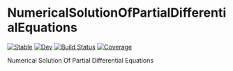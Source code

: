 # NumericalSolutionOfPartialDifferentialEquations

[![Stable](https://img.shields.io/badge/docs-stable-blue.svg)](https://Quejiahao.github.io/NumericalSolutionOfPartialDifferentialEquations.jl/stable)
[![Dev](https://img.shields.io/badge/docs-dev-blue.svg)](https://Quejiahao.github.io/NumericalSolutionOfPartialDifferentialEquations.jl/dev)
[![Build Status](https://github.com/Quejiahao/NumericalSolutionOfPartialDifferentialEquations.jl/actions/workflows/CI.yml/badge.svg?branch=main)](https://github.com/Quejiahao/NumericalSolutionOfPartialDifferentialEquations.jl/actions/workflows/CI.yml?query=branch%3Amain)
[![Coverage](https://codecov.io/gh/Quejiahao/NumericalSolutionOfPartialDifferentialEquations.jl/branch/main/graph/badge.svg)](https://codecov.io/gh/Quejiahao/NumericalSolutionOfPartialDifferentialEquations.jl)

Numerical Solution Of Partial Differential Equations
